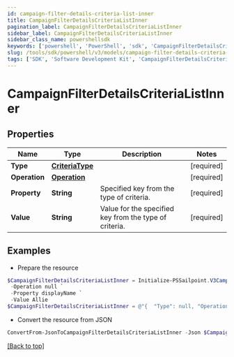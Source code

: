```yaml
---
id: campaign-filter-details-criteria-list-inner
title: CampaignFilterDetailsCriteriaListInner
pagination_label: CampaignFilterDetailsCriteriaListInner
sidebar_label: CampaignFilterDetailsCriteriaListInner
sidebar_class_name: powershellsdk
keywords: ['powershell', 'PowerShell', 'sdk', 'CampaignFilterDetailsCriteriaListInner', 'CampaignFilterDetailsCriteriaListInner'] 
slug: /tools/sdk/powershell/v3/models/campaign-filter-details-criteria-list-inner
tags: ['SDK', 'Software Development Kit', 'CampaignFilterDetailsCriteriaListInner', 'CampaignFilterDetailsCriteriaListInner']
---
```



# CampaignFilterDetailsCriteriaListInner

## Properties

Name | Type | Description | Notes
------------ | ------------- | ------------- | -------------
**Type** | [**CriteriaType**](criteria-type) |  | [required]
**Operation** | [**Operation**](operation) |  | [required]
**Property** | **String** | Specified key from the type of criteria. | [required]
**Value** | **String** | Value for the specified key from the type of criteria. | [required]

## Examples

- Prepare the resource
```powershell
$CampaignFilterDetailsCriteriaListInner = Initialize-PSSailpoint.V3CampaignFilterDetailsCriteriaListInner  -Type null `
 -Operation null `
 -Property displayName `
 -Value Allie
$CampaignFilterDetailsCriteriaListInner = @"{  "Type": null, "Operation": null, "Property": "displayName", "Value": "Allie" }"@
```

- Convert the resource from JSON
```powershell
ConvertFrom-JsonToCampaignFilterDetailsCriteriaListInner -Json $CampaignFilterDetailsCriteriaListInner
```


[[Back to top]](#) 

